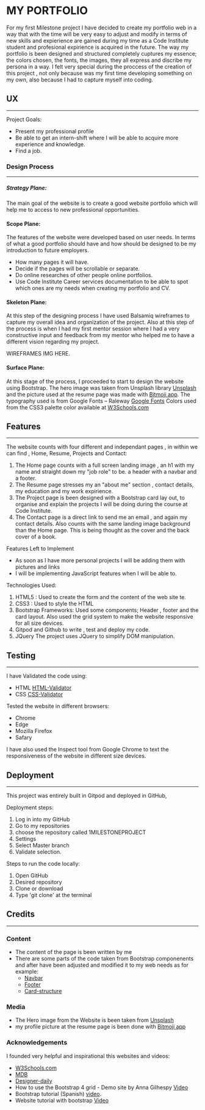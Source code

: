 # MY PORTFOLIO #

For my first Milestone project I have decided to create my portfolio web in a way that with the time will be very easy to adjust and modify in terms of
new skills and expierience are gained during my time as a Code Institute student and profesional expirience is acquired in the future.
The way my portfolio is been designed and structured completely cuptures my essence; the colors chosen, the fonts, the images, 
they all express and discribe my persona in a way.
I felt very special during the proccess of the creation of this project , not only because was my first time developing something on my own, also
because I had to capture myself into coding.


 
## UX ##
------------------------------------------------------------------
Project Goals:
 * Present my professional profile 
 * Be able to get an intern-shift where I will be able to acquire more experience and  knowledge.
 * Find a job.

### Design Process ###
-----------------------------------------------------------------
##### Strategy Plane: ####

The main goal of the website is to create a good website portfolio which will help me to access to new professional opportunities.

#### Scope Plane: ####

The features of the website were developed based on user needs. In terms of what a good portfolio should have and how should be designed to be my introduction to future employers.
 * How many pages it will have.
 * Decide if the pages will be scrollable or separate.
 * Do online researches of other people online portfolios.
 * Use Code Institute Career services documentation to be able to spot which ones are my needs when creating my portfolio and CV.

#### Skeleton Plane: #### 

At this step of the designing process I have used Balsamiq wireframes to capture my overall idea and organization of the project.
Also at this step of the process is when I had my first mentor session where I had a very constructive input and feedback from my mentor who helped me to have a different vision regarding my project. 

WIREFRAMES IMG HERE.

#### Surface Plane: ####

At this stage of the process, I proceeded to start to design the website using Bootstrap. 
The hero image was taken from Unsplash library [Unsplash](https://unsplash.com/) and the picture used at the resume page was made with [Bitmoji app](https://www.bitmoji.com/).
The typography used is from Google Fonts – Raleway [Google Fonts](https://fonts.google.com/)
Colors used from the CSS3 palette color available at [W3Schools.com](https://www.w3schools.com/cssref/css_colors.asp)

## Features ##
-----------------------------------------------------

The website counts with four different and independant pages , in within we can find , Home, Resume, Projects and Contact:

1. The Home page counts with a full screen landing image , an h1 with my name and straight down my "job role" to be. 
a header with a navbar and a footer. 
2. The Resume page stresses my an "about me" section , contact details, my education and my work expirience. 
3. The Project page is been designed with a Bootstrap card lay out, to organise and explain the projects I will be doing during the course
at Code Institute.
4. The Contact page is a direct link to send me an email , and again my contact details. Also counts with the same landing image background than the Home page. 
This is being thought as the cover and the back cover of a book. 

Features Left to Implement

* As soon as I have more personal projects I will be adding them with pictures and links
* I will be implementing JavaScript features when I will be able to.

Technologies Used:
 1. HTML5 : Used to create the form and the content of the web site
	te.
 2.	CSS3 : Used to style the HTML
 3. Bootstrap Frameworks: Used some components; Header , footer and the card layout. 
    Also used the grid system to make the website responsive for all size devices.
 4. Gitpod and Github to write , test and deploy my code. 
 5. JQuery The project uses JQuery to simplify DOM manipulation.
    

## Testing ##
------------------------------------------------------
I have Validated the code using: 
 * HTML   [HTML-Validator](https://validator.w3.org/#validate_by_input)
 * CSS    [CSS-Validator](https://jigsaw.w3.org/css-validator/#validate_by_input)

Tested the website in different browsers:    
* Chrome
* Edge
* Mozilla Firefox 
* Safary
    
I have also used the Inspect tool from Google Chrome to text the responsiveness of the website in different size devices. 


## Deployment ## 
-------------------------------------------------------
This project was entirely built in Gitpod and deployed in GitHub,

Deployment steps:

1. Log in into my GitHub 
2. Go to my repositories
3. choose the repository called 1MILESTONEPROJECT
4. Settings
5. Select Master branch
6. Validate selection.

Steps to run the code locally:

1. Open GitHub
2. Desired repository
3. Clone or download 
4. Type 'git clone' at the terminal

## Credits ## 
------------------------------------------------------

### Content ###
- The content of the page is been written by me
- There are some parts of the code taken from Bootstrap componenents and after have been adjusted and modified it 
 to my web needs as for example:
    - [Navbar](https://getbootstrap.com/docs/4.5/components/navbar/)
    - [Footer](https://getbootstrap.com/docs/4.5/components/card/#header-and-footer)
    - [Card-structure](https://getbootstrap.com/docs/4.5/components/card/)
### Media ### 
- The Hero image from the Website is been taken from [Unsplash](https://unsplash.com/)
- my profile picture at the resume page is been done with [Bitmoji app](https://www.bitmoji.com/)

### Acknowledgements ### 
I  founded very helpful and inspirational this websites and videos:
- [W3Schools.com](https://www.w3schools.com/cssref/css_colors.asp)
- [MDB](https://mdbootstrap.com/)
- [Designer-daily](https://www.designer-daily.com/portfolio-desig-10009)
- How to use the Bootstrap 4 grid - Demo site by Anna Gilhespy [Video](https://www.youtube.com/watch?v=zDpCejbl1sU)
- Bootstrap tutorial (Spanish) [video](https://www.youtube.com/watch?v=59pex8k8Xr8).
- Website tutorial with bootstrap [Video](https://www.youtube.com/watch?v=9cKsq14Kfsw)